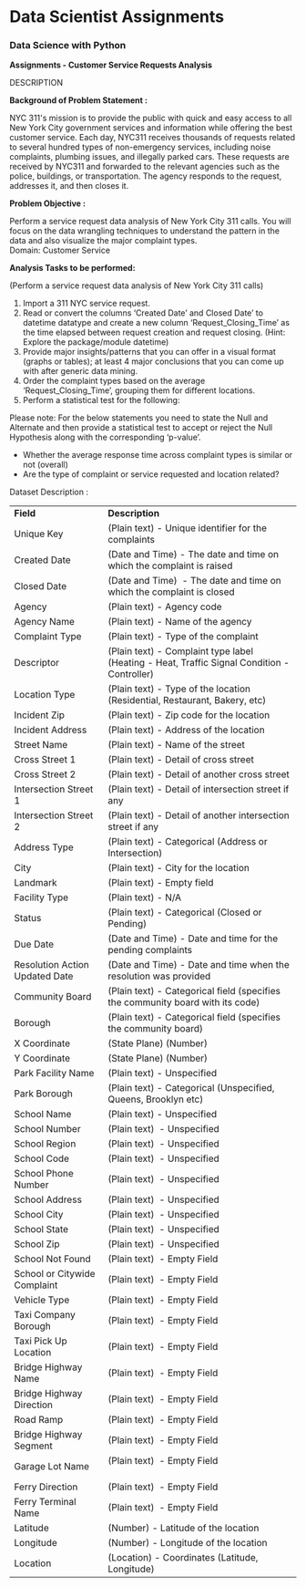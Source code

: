 <h1>Data Scientist Assignments </h1>
<h3>Data Science with Python</h3>
 <b>Assignments - Customer Service Requests Analysis</b><br

 <div _ngcontent-hif-c48="" class="project-description sl-ck-editor"><p _ngcontent-hif-c48="">DESCRIPTION</p><div _ngcontent-hif-c48=""><p><strong>Background of Problem Statement :</strong></p>

<p>NYC 311's mission is to provide the public with quick and easy access to all New York City government services and information while offering the best customer service. Each day, NYC311 receives thousands of requests related to several hundred types of non-emergency services, including noise complaints, plumbing issues, and illegally parked cars. These requests are received by NYC311 and forwarded to the relevant agencies such as the police, buildings, or transportation. The agency responds to the request, addresses it, and then closes it.</p>

<p><strong>Problem Objective :</strong></p>

<p>Perform a service request data analysis of New York City 311 calls. You will focus on the data wrangling techniques to understand the pattern in the data and also visualize the major complaint types.<br>
Domain: Customer Service</p>

<p><strong>Analysis Tasks to be performed:</strong></p>

<p>(Perform a service request data analysis of New York City 311 calls)&nbsp;</p>

<ol>
	<li>Import a 311 NYC service request.</li>
	<li>Read or convert the columns ‘Created Date’ and Closed Date’ to datetime datatype and create a new column ‘Request_Closing_Time’ as the time elapsed between request creation and request closing. (Hint: Explore the package/module datetime)</li>
	<li>Provide major insights/patterns that you can offer in a visual format (graphs or tables); at least 4 major conclusions that you can come up with after generic data mining.</li>
	<li>Order the complaint types based on the average ‘Request_Closing_Time’, grouping them for different locations.</li>
	<li>Perform a statistical test for the following:</li>
</ol>

<p>Please note: For the below statements you need to state the Null and Alternate and then provide a statistical test to accept or reject the Null Hypothesis along with the corresponding ‘p-value’.</p>

<ul>
	<li>Whether the average response time across complaint types is similar or not (overall)</li>
	<li>Are the type of complaint or service requested and location related?</li>
</ul>

<p>Dataset Description :</p>

<div>
<table class="table" style="width:100%">
	<tbody>
		<tr>
			<td><strong>Field</strong></td>
			<td><strong>Description</strong></td>
		</tr>
		<tr>
			<td>Unique Key</td>
			<td>(Plain text) - Unique identifier for the complaints</td>
		</tr>
		<tr>
			<td>Created Date</td>
			<td>(Date and Time) - The date and time on which the complaint is raised</td>
		</tr>
		<tr>
			<td>Closed Date</td>
			<td>(Date and Time) &nbsp;- The date and time on which the complaint is closed</td>
		</tr>
		<tr>
			<td>Agency</td>
			<td>(Plain text) - Agency code</td>
		</tr>
		<tr>
			<td>Agency Name</td>
			<td>(Plain text) - Name of the agency</td>
		</tr>
		<tr>
			<td>Complaint Type</td>
			<td>(Plain text) - Type of the complaint</td>
		</tr>
		<tr>
			<td>Descriptor</td>
			<td>(Plain text) - Complaint type label (Heating - Heat, Traffic Signal Condition - Controller)</td>
		</tr>
		<tr>
			<td>Location Type</td>
			<td>(Plain text) - Type of the location (Residential, Restaurant, Bakery, etc)</td>
		</tr>
		<tr>
			<td>Incident Zip</td>
			<td>(Plain text) - Zip code for the location</td>
		</tr>
		<tr>
			<td>Incident Address</td>
			<td>(Plain text) - Address of the location</td>
		</tr>
		<tr>
			<td>Street Name</td>
			<td>(Plain text) - Name of the street</td>
		</tr>
		<tr>
			<td>Cross Street 1</td>
			<td>(Plain text) - Detail of cross street</td>
		</tr>
		<tr>
			<td>Cross Street 2</td>
			<td>(Plain text) - Detail of another cross street</td>
		</tr>
		<tr>
			<td>Intersection Street 1</td>
			<td>(Plain text) - Detail of intersection street if any</td>
		</tr>
		<tr>
			<td>Intersection Street 2</td>
			<td>(Plain text) - Detail of another intersection street if any</td>
		</tr>
		<tr>
			<td>Address Type</td>
			<td>(Plain text) - Categorical (Address or Intersection)</td>
		</tr>
		<tr>
			<td>City</td>
			<td>(Plain text) - City for the location</td>
		</tr>
		<tr>
			<td>Landmark</td>
			<td>(Plain text) - Empty field</td>
		</tr>
		<tr>
			<td>Facility Type</td>
			<td>(Plain text) - N/A</td>
		</tr>
		<tr>
			<td>Status</td>
			<td>(Plain text) - Categorical (Closed or Pending)</td>
		</tr>
		<tr>
			<td>Due Date</td>
			<td>(Date and Time) - Date and time for the pending complaints</td>
		</tr>
		<tr>
			<td>Resolution Action Updated Date</td>
			<td>(Date and Time) - Date and time when the resolution was provided</td>
		</tr>
		<tr>
			<td>Community Board</td>
			<td>(Plain text) - Categorical field (specifies the community board with its code)</td>
		</tr>
		<tr>
			<td>Borough</td>
			<td>(Plain text) - Categorical field (specifies the community board)</td>
		</tr>
		<tr>
			<td>X Coordinate</td>
			<td>(State Plane) (Number)</td>
		</tr>
		<tr>
			<td>Y Coordinate</td>
			<td>(State Plane) (Number)</td>
		</tr>
		<tr>
			<td>Park Facility Name</td>
			<td>(Plain text) - Unspecified</td>
		</tr>
		<tr>
			<td>Park Borough</td>
			<td>(Plain text) - Categorical (Unspecified, Queens, Brooklyn etc)</td>
		</tr>
		<tr>
			<td>School Name</td>
			<td>(Plain text) - Unspecified</td>
		</tr>
		<tr>
			<td>School Number</td>
			<td>(Plain text) &nbsp;- Unspecified</td>
		</tr>
		<tr>
			<td>School Region</td>
			<td>(Plain text) &nbsp;- Unspecified</td>
		</tr>
		<tr>
			<td>School Code</td>
			<td>(Plain text) &nbsp;- Unspecified</td>
		</tr>
		<tr>
			<td>School Phone Number</td>
			<td>(Plain text) &nbsp;- Unspecified</td>
		</tr>
		<tr>
			<td>School Address</td>
			<td>(Plain text) &nbsp;- Unspecified</td>
		</tr>
		<tr>
			<td>School City</td>
			<td>(Plain text) &nbsp;- Unspecified</td>
		</tr>
		<tr>
			<td>School State</td>
			<td>(Plain text) &nbsp;- Unspecified</td>
		</tr>
		<tr>
			<td>School Zip</td>
			<td>(Plain text) &nbsp;- Unspecified</td>
		</tr>
		<tr>
			<td>School Not Found</td>
			<td>(Plain text) &nbsp;- Empty Field</td>
		</tr>
		<tr>
			<td>School or Citywide Complaint</td>
			<td>(Plain text) &nbsp;- Empty Field</td>
		</tr>
		<tr>
			<td>Vehicle Type</td>
			<td>(Plain text) &nbsp;- Empty Field</td>
		</tr>
		<tr>
			<td>Taxi Company Borough</td>
			<td>(Plain text) &nbsp;- Empty Field</td>
		</tr>
		<tr>
			<td>Taxi Pick Up Location</td>
			<td>(Plain text) &nbsp;- Empty Field</td>
		</tr>
		<tr>
			<td>Bridge Highway Name</td>
			<td>(Plain text) &nbsp;- Empty Field</td>
		</tr>
		<tr>
			<td>Bridge Highway Direction</td>
			<td>(Plain text) &nbsp;- Empty Field</td>
		</tr>
		<tr>
			<td>Road Ramp</td>
			<td>(Plain text) &nbsp;- Empty Field</td>
		</tr>
		<tr>
			<td>Bridge Highway Segment</td>
			<td>(Plain text) &nbsp;- Empty Field</td>
		</tr>
		<tr>
			<td>Garage Lot Name</td>
			<td>(Plain text) &nbsp;- Empty Field<br>
			&nbsp;</td>
		</tr>
		<tr>
			<td>Ferry Direction</td>
			<td>(Plain text) &nbsp;- Empty Field</td>
		</tr>
		<tr>
			<td>Ferry Terminal Name</td>
			<td>(Plain text) &nbsp;- Empty Field</td>
		</tr>
		<tr>
			<td>Latitude</td>
			<td>(Number) - Latitude of the location</td>
		</tr>
		<tr>
			<td>Longitude</td>
			<td>(Number) - Longitude of the location</td>
		</tr>
		<tr>
			<td>Location</td>
			<td>(Location) - Coordinates (Latitude, Longitude)</td>
		</tr>
	</tbody>
</table>
</div>
</div></div>
